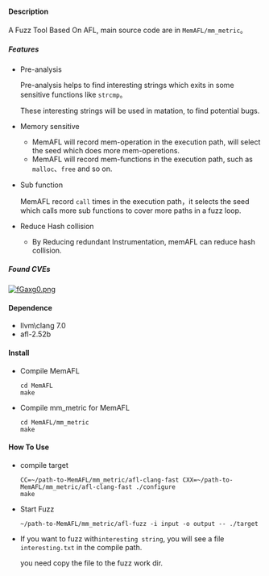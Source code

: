 #### 													Description

A Fuzz Tool Based On AFL, main source code are in `MemAFL/mm_metric`。

##### Features

* Pre-analysis

  Pre-analysis helps to find interesting strings which exits in some sensitive functions like `strcmp`。

  These interesting strings will be used in matation, to find potential bugs.

* Memory sensitive

  * MemAFL will record mem-operation in the execution path, will select the seed which does more mem-operetions.
  * MemAFL will record mem-functions in the execution path, such as `malloc`、`free` and so on.

* Sub function

  MemAFL record `call` times in the execution path，it  selects the seed which calls more sub functions to cover more paths in a fuzz loop.

* Reduce Hash collision

  * By Reducing redundant Instrumentation, memAFL can reduce hash collision.

##### Found CVEs

[![fGaxg0.png](https://z3.ax1x.com/2021/08/10/fGaxg0.png)](https://imgtu.com/i/fGaxg0)

#### Dependence

* llvm\clang 7.0
* afl-2.52b

#### Install

* Compile MemAFL

  ```
  cd MemAFL
  make
  ```

* Compile mm_metric for MemAFL

  ```
  cd MemAFL/mm_metric
  make
  ```

#### How To Use

* compile target

  ```
  CC=~/path-to-MemAFL/mm_metric/afl-clang-fast CXX=~/path-to-MemAFL/mm_metric/afl-clang-fast ./configure
  make
  ```

* Start Fuzz

  ```
  ~/path-to-MemAFL/mm_metric/afl-fuzz -i input -o output -- ./target
  ```

* If you want to fuzz with`interesting string`, you will see a file `interesting.txt` in the compile path.

  you need copy the file to the fuzz work dir.

